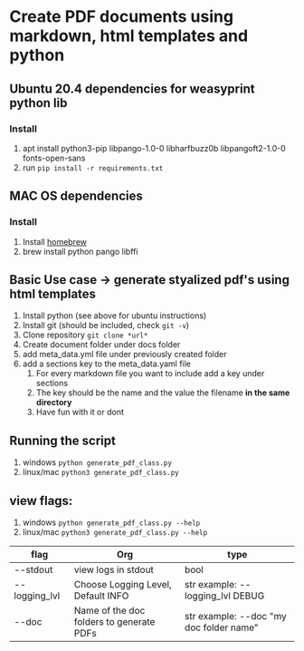 # Create PDF documents using markdown, html templates and python

## Ubuntu 20.4 dependencies for weasyprint python lib
### Install
1. apt install python3-pip libpango-1.0-0 libharfbuzz0b libpangoft2-1.0-0 fonts-open-sans
1. run `pip install -r requirements.txt`

## MAC OS dependencies
### Install
1. Install [homebrew](https://brew.sh/ "Homebrew")
1. brew install python pango libffi
   
## Basic Use case -> generate styalized pdf's using html templates
1. Install python (see above for ubuntu instructions)
2. Install git (should be included, check `git -v`)
3. Clone repository `git clone *url*`
4. Create document folder under docs folder
5. add meta_data.yml file under previously created folder
6. add a sections key to the meta_data.yaml file
   1. For every markdown file you want to include add a key under sections
   2. The key should be the name and the value the filename **in the same directory**
   3. Have fun with it or dont

## Running the script
1. windows `python generate_pdf_class.py`
2. linux/mac `python3 generate_pdf_class.py`

## view flags:
1. windows `python generate_pdf_class.py --help`
2. linux/mac `python3 generate_pdf_class.py --help`

| flag | Org | type |
| ------ | ----------- | ----- |
| --stdout   | view logs in stdout | bool |
| --logging_lvl  | Choose Logging Level, Default INFO | str example: --logging_lvl DEBUG |
| --doc | Name of the doc folders to generate PDFs | str example: --doc "my doc folder name"|
